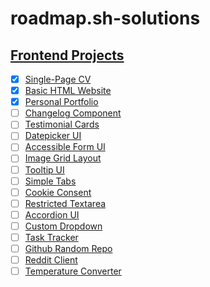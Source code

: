 # roadmap.sh-solutions

## [Frontend Projects](https://roadmap.sh/frontend)

- [x] [Single-Page CV](https://roadmap.sh/projects/single-page-cv)
- [x] [Basic HTML Website](https://roadmap.sh/projects/basic-html-website)
- [x] [Personal Portfolio](https://roadmap.sh/projects/portfolio-website)
- [ ] [Changelog Component](https://roadmap.sh/projects/changelog-component)
- [ ] [Testimonial Cards](https://roadmap.sh/projects/testimonial-cards)
- [ ] [Datepicker UI](https://roadmap.sh/projects/datepicker-ui)
- [ ] [Accessible Form UI](https://roadmap.sh/projects/accessible-form-ui)
- [ ] [Image Grid Layout](https://roadmap.sh/projects/image-grid)
- [ ] [Tooltip UI](https://roadmap.sh/projects/tooltip-ui)
- [ ] [Simple Tabs](https://roadmap.sh/projects/simple-tabs)
- [ ] [Cookie Consent](https://roadmap.sh/projects/cookie-consent)
- [ ] [Restricted Textarea](https://roadmap.sh/projects/restricted-textarea)
- [ ] [Accordion UI](https://roadmap.sh/projects/accordion)
- [ ] [Custom Dropdown](https://roadmap.sh/projects/custom-dropdown)
- [ ] [Task Tracker](https://roadmap.sh/projects/task-tracker-js)
- [ ] [Github Random Repo](https://roadmap.sh/projects/github-random-repo)
- [ ] [Reddit Client](https://roadmap.sh/projects/reddit-client)
- [ ] [Temperature Converter](https://roadmap.sh/projects/temperature-converter)
